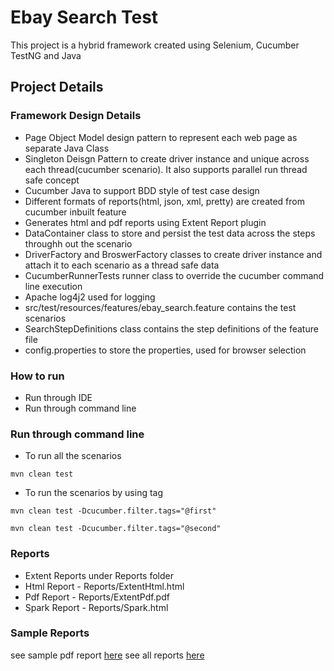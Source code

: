 # Ebay Search Test

This project is a hybrid framework created using Selenium, Cucumber TestNG and Java

## Project Details


### Framework Design Details

* Page Object Model design pattern to represent each web page as separate Java Class
* Singleton Deisgn Pattern to create driver instance and unique  across each thread(cucumber scenario). It also supports parallel run thread safe concept
* Cucumber Java to support BDD style of test case design
* Different formats of reports(html, json, xml, pretty) are created from cucumber inbuilt feature
* Generates html and pdf reports using Extent Report plugin 
* DataContainer class to store and persist the test data across the steps throughh out the  scenario
* DriverFactory and BroswerFactory classes to create driver instance and attach it to each scenario as a thread safe data
* CucumberRunnerTests runner class to override the cucumber command line execution
* Apache log4j2 used for logging
* src/test/resources/features/ebay_search.feature contains the test scenarios
* SearchStepDefinitions class contains the step definitions of the feature file
* config.properties to store the properties, used for browser selection

### How to run

* Run through IDE
* Run through command line

### Run through command line

* To run all the scenarios
```
mvn clean test
```

* To run the scenarios by using tag
```
mvn clean test -Dcucumber.filter.tags="@first"
```

```
mvn clean test -Dcucumber.filter.tags="@second"
```

### Reports

* Extent Reports under Reports folder
* Html Report - Reports/ExtentHtml.html
* Pdf Report - Reports/ExtentPdf.pdf
* Spark Report - Reports/Spark.html


### Sample Reports

see sample pdf report [here](Reports/ExtentPdf.pdf)
see all reports [here](Reports)

